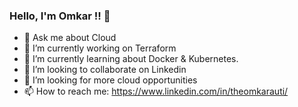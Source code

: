 ### Hello, I'm Omkar !! 👋

- 💬 Ask me about Cloud
- 🔭 I’m currently working on Terraform
- 🌱 I’m currently learning about Docker & Kubernetes.
- 👯 I’m looking to collaborate on Linkedin
- 🤔 I’m looking for more cloud opportunities
- 📫 How to reach me: https://www.linkedin.com/in/theomkarauti/


